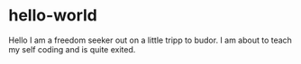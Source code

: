 # hello-world
Hello I am a freedom seeker out on a little tripp to budor. I am about to teach my self coding and is quite 
exited.
